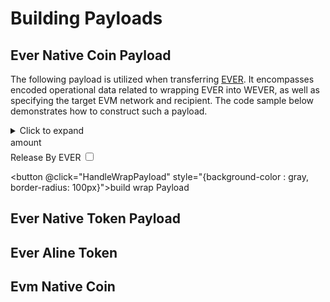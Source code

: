 # Building Payloads

## Ever Native Coin Payload

The following payload is utilized when transferring [EVER](../../../../docs/addresses.md#wever). It encompasses encoded operational data related to wrapping EVER into WEVER, as well as specifying the target EVM network and recipient. The code sample below demonstrates how to construct such a payload.

<details>
<summary>Click to expand</summary>

```TS
// Encodes evm data into a cell
// @param evmRecipient {uint160} : Evm recipient address. Example: "0x0000000000000000000000000000000000000000".
// @param chainId {uint256} : Evm network chain id. Example: "56".
const transferPayload = await provider.packIntoCell({
    data: {
      addr: evmRecipient,
      chainId: chainId,
      callback: {
        recipient: "0x0000000000000000000000000000000000000000",
        payload: "",
        strict: false,
      },
    },
    structure: [
      { name: "addr", type: "uint160" },
      { name: "chainId", type: "uint256" },
      {
        name: "callback",
        type: "tuple",
        components: [
          { name: "recipient", type: "uint160" },
          { name: "payload", type: "cell" },
          { name: "strict", type: "bool" },
        ] as const,
      },
    ] as const,
  });

  // {randomNonce} is used when encoding and deriving the deployed event address
  function getRandomUint(bits: 8 | 16 | 32 | 64 | 128 | 160 | 256 = 32): string {
  // eslint-disable-next-line no-bitwise
  return Math.abs(~~(Math.random() * 2 ** bits) | 0).toString();
  }
  let randomNonce: string = getRandomUint();

  // base encoded data
  const data = await provider.packIntoCell({
    data: {
      nonce: randomNonce,
      network: 1,
      transferPayload: transferPayload.boc,
    },
    structure: [
      { name: "nonce", type: "uint32" },
      { name: "network", type: "uint8" },
      { name: "transferPayload", type: "cell" },
    ] as const,
  });

// {remainingGasTo} will be Ever user address if asset releasing is done manually and Event closer if automatically.
const remainingGasTo = releaseByEver ? constants.EventCloser : everSender;

// Encodes data about the EVER wrapper
// @param to {address} : WEVER receiver, must be ProxyMultiVaultNativeV_4 which can be found in addresses.
// @param amount {uint128} : Ever amount. Example: "1000000000".
// @param remainingGasTo {address} : remaining gas receiver Ever address. Example: "0:0000000000000000000000000000000000000000000000000000000000000000".
const compounderPayload = await locklift.provider.packIntoCell({
data: {
to: constants.ProxyMultiVaultNativeV_4,
amount: locklift.utils.toNano(amount),
remainingGasTo,
payload: data.boc,
},
structure: [
{ name: "to", type: "address" },
{ name: "amount", type: "uint128" },
{ name: "remainingGasTo", type: "address" },
{ name: "payload", type: "cell" },
] as const,
});
// boc contains the payload TvmCell string and is used as payload.
const boc: string = compounderPayload.boc;
```

</details>

<div class="buildPayload">
<label>
amount
<input ref="amount" type="number"/>
<br/>
Release By EVER
<input ref="everPay" type="checkbox"/>
</label>
<br/>

<button @click="HandleWrapPayload" style="{background-color : gray, border-radius: 100px}">build wrap Payload</button>

<p ref="wrapPayloadOutput"></p>

</div>

## Ever Native Token Payload

## Ever Aline Token

## Evm Native Coin

<script lang="ts">
  import {usePayloadBuilders} from "../../hooks/usePayloadBuilders"
  import { defineComponent, ref, onMounted } from 'vue';

  const { buildWrapPayload} = usePayloadBuilders()

  export default defineComponent({
  name: 'buildPayload',
  setup() {
    async function HandleWrapPayload(){
    var wrapPayloadOutput = await buildWrapPayload(
        Number(this.$refs.amount.value) <=0  ? "1" : this.$refs.amount.value.toString()
      ,this.$refs.everPay.checked) 
      this.$refs.wrapPayloadOutput.innerHTML =
       `payload : ${wrapPayloadOutput[0]} <br/>
        random nonce : ${wrapPayloadOutput[1]}
      `;
    }
    return { HandleWrapPayload};
  },

  })
</script>
<style>
  button, input {
  background-color: var(--vp-c-bg-mute);
  transition: background-color 0.1s;
  padding: 5px 12px;
  border: 1px solid var(--vp-c-divider);
  border-radius: 8px;
  font-size: 0.9em;
  font-weight: 600;
  margin-right: 0.5rem;
}
</style>
